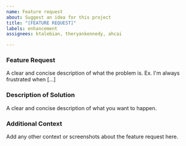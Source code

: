 ```yaml
---
name: Feature request
about: Suggest an idea for this project
title: "[FEATURE REQUEST]"
labels: enhancement
assignees: ktalebian, theryankennedy, ahcai

---
```


### Feature Request

A clear and concise description of what the problem is. Ex. I'm always frustrated when [...]

### Description of Solution

A clear and concise description of what you want to happen.

### Additional Context
Add any other context or screenshots about the feature request here.
